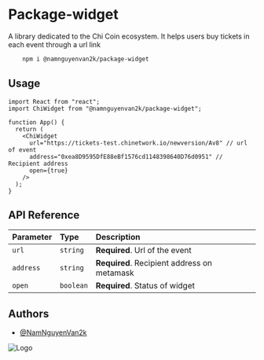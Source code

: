 # Package-widget

A library dedicated to the Chi Coin ecosystem.
It helps users buy tickets in each event through a url link

```bash
    npm i @namnguyenvan2k/package-widget
```

## Usage

```react
import React from "react";
import ChiWidget from "@namnguyenvan2k/package-widget";

function App() {
  return (
    <ChiWidget
      url="https://tickets-test.chinetwork.io/newversion/Av8" // url of event
      address="0xea8D9595DfE88eBf1576cd1148398640D76d0951" // Recipient address
      open={true}
    />
  );
}
```

## API Reference

| Parameter | Type      | Description                                 |
| :-------- | :-------- | :------------------------------------------ |
| `url`     | `string`  | **Required**. Url of the event              |
| `address` | `string`  | **Required**. Recipient address on metamask |
| `open`    | `boolean` | **Required**. Status of widget              |

## Authors

- [@NamNguyenVan2k](https://www.github.com/namnguyenvan2k)

![Logo](https://cdn.chinetwork.io/website/images/new_icon-chi-highlight.svg)
